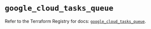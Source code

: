 # `google_cloud_tasks_queue`

Refer to the Terraform Registry for docs: [`google_cloud_tasks_queue`](https://registry.terraform.io/providers/hashicorp/google/5.37.0/docs/resources/cloud_tasks_queue).
